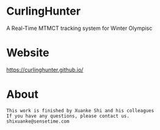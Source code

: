 # CurlingHunter
A Real-Time MTMCT tracking system for Winter Olympisc 


# Website
https://curlinghunter.github.io/


# About
```
This work is finished by Xuanke Shi and his colleagues
If you have any questions, please contact us.
shixuanke@sensetime.com
```

